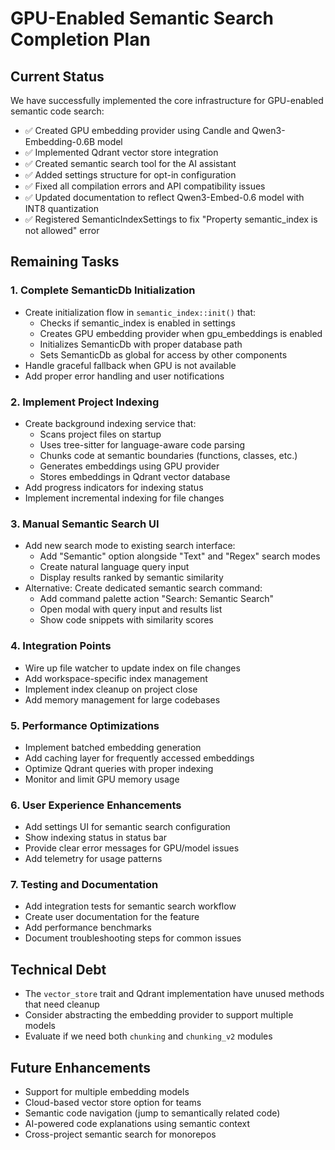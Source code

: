 # GPU-Enabled Semantic Search Completion Plan

## Current Status
We have successfully implemented the core infrastructure for GPU-enabled semantic code search:
- ✅ Created GPU embedding provider using Candle and Qwen3-Embedding-0.6B model
- ✅ Implemented Qdrant vector store integration
- ✅ Created semantic search tool for the AI assistant
- ✅ Added settings structure for opt-in configuration
- ✅ Fixed all compilation errors and API compatibility issues
- ✅ Updated documentation to reflect Qwen3-Embed-0.6 model with INT8 quantization
- ✅ Registered SemanticIndexSettings to fix "Property semantic_index is not allowed" error

## Remaining Tasks

### 1. Complete SemanticDb Initialization
- Create initialization flow in `semantic_index::init()` that:
  - Checks if semantic_index is enabled in settings
  - Creates GPU embedding provider when gpu_embeddings is enabled
  - Initializes SemanticDb with proper database path
  - Sets SemanticDb as global for access by other components
- Handle graceful fallback when GPU is not available
- Add proper error handling and user notifications

### 2. Implement Project Indexing
- Create background indexing service that:
  - Scans project files on startup
  - Uses tree-sitter for language-aware code parsing
  - Chunks code at semantic boundaries (functions, classes, etc.)
  - Generates embeddings using GPU provider
  - Stores embeddings in Qdrant vector database
- Add progress indicators for indexing status
- Implement incremental indexing for file changes

### 3. Manual Semantic Search UI
- Add new search mode to existing search interface:
  - Add "Semantic" option alongside "Text" and "Regex" search modes
  - Create natural language query input
  - Display results ranked by semantic similarity
- Alternative: Create dedicated semantic search command:
  - Add command palette action "Search: Semantic Search"
  - Open modal with query input and results list
  - Show code snippets with similarity scores

### 4. Integration Points
- Wire up file watcher to update index on file changes
- Add workspace-specific index management
- Implement index cleanup on project close
- Add memory management for large codebases

### 5. Performance Optimizations
- Implement batched embedding generation
- Add caching layer for frequently accessed embeddings
- Optimize Qdrant queries with proper indexing
- Monitor and limit GPU memory usage

### 6. User Experience Enhancements
- Add settings UI for semantic search configuration
- Show indexing status in status bar
- Provide clear error messages for GPU/model issues
- Add telemetry for usage patterns

### 7. Testing and Documentation
- Add integration tests for semantic search workflow
- Create user documentation for the feature
- Add performance benchmarks
- Document troubleshooting steps for common issues

## Technical Debt
- The `vector_store` trait and Qdrant implementation have unused methods that need cleanup
- Consider abstracting the embedding provider to support multiple models
- Evaluate if we need both `chunking` and `chunking_v2` modules

## Future Enhancements
- Support for multiple embedding models
- Cloud-based vector store option for teams
- Semantic code navigation (jump to semantically related code)
- AI-powered code explanations using semantic context
- Cross-project semantic search for monorepos